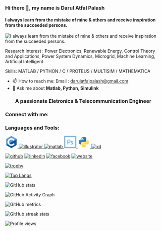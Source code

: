### Hi there 👋, my name is Darul Atfal Palash
#### I always learn from the mistake of mine & others and receive inspiration from the succeeded persons.
![I always learn from the mistake of mine & others and receive inspiration from the succeeded persons.](https://scontent.fjsr11-1.fna.fbcdn.net/v/t1.18169-9/15781506_1832355247039083_5585530414184024606_n.jpg?_nc_cat=110&ccb=1-7&_nc_sid=e3f864&_nc_ohc=jdJi14szW7EAX8J1tWl&_nc_ht=scontent.fjsr11-1.fna&oh=00_AT8EomsKhQHiaJXApsK5xd3XeQY8seELO9p5Ma7UOLtOwg&oe=634BCA9A)

Research Interest : Power Electronics, Renewable Energy, Control Theory and Applications, Power System Dynamics, Microgrid, Machine Learning, Artificial Intelligent.

Skills: MATLAB / PYTHON / C / PROTEUS / MULTISIM / MATHEMATICA

- 📫 How to reach me: Email : darulatfalpalash@gmail.com
- 💬 Ask me about **Matlab, Python, Simulink**

<h3 align="center">A passionate Eletronics & Telecommunication Engineer </h3>

<h3 align="left">Connect with me:</h3>
<p align="left">
</p>

<h3 align="left">Languages and Tools:</h3>
<p align="left"> <a href="https://www.cprogramming.com/" target="_blank" rel="noreferrer"> <img src="https://raw.githubusercontent.com/devicons/devicon/master/icons/c/c-original.svg" alt="c" width="40" height="40"/> </a> <a href="https://www.adobe.com/in/products/illustrator.html" target="_blank" rel="noreferrer"> <img src="https://www.vectorlogo.zone/logos/adobe_illustrator/adobe_illustrator-icon.svg" alt="illustrator" width="40" height="40"/> </a> <a href="https://www.mathworks.com/" target="_blank" rel="noreferrer"> <img src="https://upload.wikimedia.org/wikipedia/commons/2/21/Matlab_Logo.png" alt="matlab" width="40" height="40"/> </a> <a href="https://www.photoshop.com/en" target="_blank" rel="noreferrer"> <img src="https://raw.githubusercontent.com/devicons/devicon/master/icons/photoshop/photoshop-line.svg" alt="photoshop" width="40" height="40"/> </a> <a href="https://www.python.org" target="_blank" rel="noreferrer"> <img src="https://raw.githubusercontent.com/devicons/devicon/master/icons/python/python-original.svg" alt="python" width="40" height="40"/> </a> <a href="https://www.adobe.com/products/xd.html" target="_blank" rel="noreferrer"> <img src="https://cdn.worldvectorlogo.com/logos/adobe-xd.svg" alt="xd" width="40" height="40"/> </a> </p>

[<img src='https://cdn.jsdelivr.net/npm/simple-icons@3.0.1/icons/github.svg' alt='github' height='40'>](https://github.com/darul-atfal-palash)  [<img src='https://cdn.jsdelivr.net/npm/simple-icons@3.0.1/icons/linkedin.svg' alt='linkedin' height='40'>](https://www.linkedin.com/in/mddarulatfalpalash/)  [<img src='https://cdn.jsdelivr.net/npm/simple-icons@3.0.1/icons/facebook.svg' alt='facebook' height='40'>](https://www.facebook.com/darulatfalpalash.pn)  [<img src='https://cdn.jsdelivr.net/npm/simple-icons@3.0.1/icons/icloud.svg' alt='website' height='40'>](https://www.youtube.com/c/PNPTutorialHub)  

[![trophy](https://github-profile-trophy.vercel.app/?username=darul-atfal-palash)](https://github.com/ryo-ma/github-profile-trophy)

[![Top Langs](https://github-readme-stats.vercel.app/api/top-langs/?username=darul-atfal-palash)](https://github.com/anuraghazra/github-readme-stats)

![GitHub stats](https://github-readme-stats.vercel.app/api?username=darul-atfal-palash&show_icons=true&count_private=true)  

![GitHub Activity Graph](https://activity-graph.herokuapp.com/graph?username=darul-atfal-palash)  

![GitHub metrics](https://metrics.lecoq.io/darul-atfal-palash)  

![GitHub streak stats](https://github-readme-streak-stats.herokuapp.com/?user=darul-atfal-palash)  

![Profile views](https://gpvc.arturio.dev/darul-atfal-palash)  
